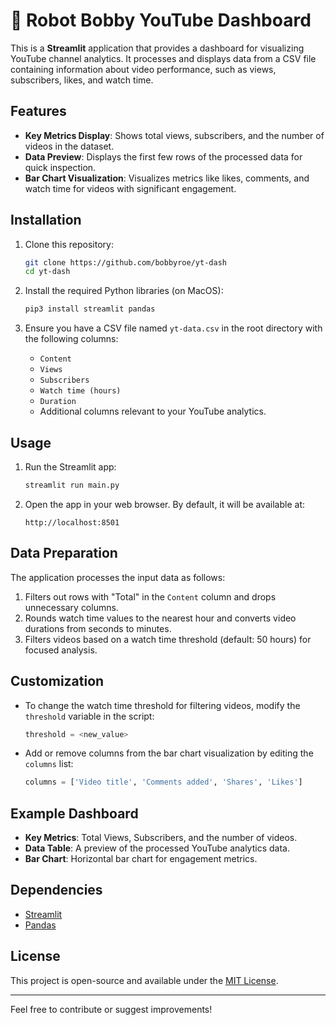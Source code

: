 # 🤖 Robot Bobby YouTube Dashboard

This is a **Streamlit** application that provides a dashboard for visualizing YouTube channel analytics. It processes and displays data from a CSV file containing information about video performance, such as views, subscribers, likes, and watch time.

## Features
- **Key Metrics Display**: Shows total views, subscribers, and the number of videos in the dataset.
- **Data Preview**: Displays the first few rows of the processed data for quick inspection.
- **Bar Chart Visualization**: Visualizes metrics like likes, comments, and watch time for videos with significant engagement.

## Installation

1. Clone this repository:
   ```bash
   git clone https://github.com/bobbyroe/yt-dash
   cd yt-dash
   ```

2. Install the required Python libraries (on MacOS):
   ```bash
   pip3 install streamlit pandas
   ```

3. Ensure you have a CSV file named `yt-data.csv` in the root directory with the following columns:
   - `Content`
   - `Views`
   - `Subscribers`
   - `Watch time (hours)`
   - `Duration`
   - Additional columns relevant to your YouTube analytics.

## Usage

1. Run the Streamlit app:
   ```bash
   streamlit run main.py
   ```

2. Open the app in your web browser. By default, it will be available at:
   ```
   http://localhost:8501
   ```

## Data Preparation

The application processes the input data as follows:
1. Filters out rows with "Total" in the `Content` column and drops unnecessary columns.
2. Rounds watch time values to the nearest hour and converts video durations from seconds to minutes.
3. Filters videos based on a watch time threshold (default: 50 hours) for focused analysis.

## Customization

- To change the watch time threshold for filtering videos, modify the `threshold` variable in the script:
   ```python
   threshold = <new_value>
   ```

- Add or remove columns from the bar chart visualization by editing the `columns` list:
   ```python
   columns = ['Video title', 'Comments added', 'Shares', 'Likes']
   ```

## Example Dashboard

- **Key Metrics**: Total Views, Subscribers, and the number of videos.
- **Data Table**: A preview of the processed YouTube analytics data.
- **Bar Chart**: Horizontal bar chart for engagement metrics.

## Dependencies
- [Streamlit](https://streamlit.io/)
- [Pandas](https://pandas.pydata.org/)

## License

This project is open-source and available under the [MIT License](LICENSE).

---

Feel free to contribute or suggest improvements!